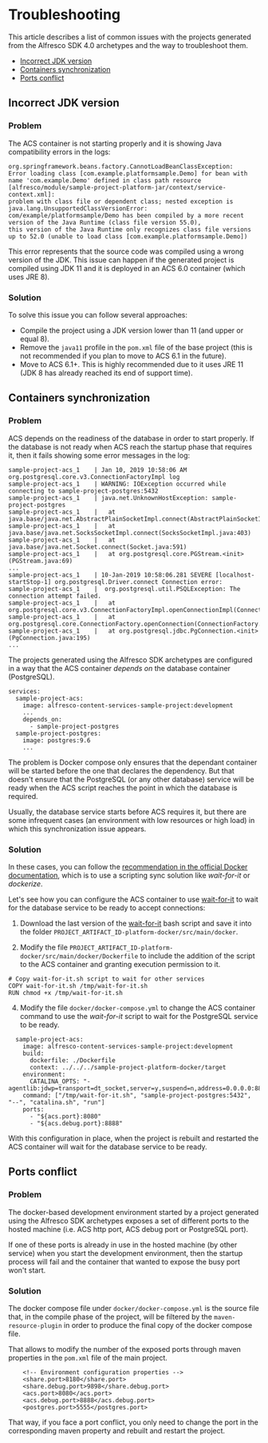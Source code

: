 # Troubleshooting

This article describes a list of common issues with the projects generated from the Alfresco SDK 4.0 archetypes and the way to troubleshoot them.

* [Incorrect JDK version](#incorrect-jdk-version)
* [Containers synchronization](#containers-synchronization)
* [Ports conflict](#ports-conflict)

## Incorrect JDK version

### Problem

The ACS container is not starting properly and it is showing Java compatibility errors in the logs:

```
org.springframework.beans.factory.CannotLoadBeanClassException: 
Error loading class [com.example.platformsample.Demo] for bean with name 'com.example.Demo' defined in class path resource 
[alfresco/module/sample-project-platform-jar/context/service-context.xml]: 
problem with class file or dependent class; nested exception is java.lang.UnsupportedClassVersionError: 
com/example/platformsample/Demo has been compiled by a more recent version of the Java Runtime (class file version 55.0), 
this version of the Java Runtime only recognizes class file versions up to 52.0 (unable to load class [com.example.platformsample.Demo])
```

This error represents that the source code was compiled using a wrong version of the JDK. This issue can happen if the generated project is compiled using 
JDK 11 and it is deployed in an ACS 6.0 container (which uses JRE 8).

### Solution

To solve this issue you can follow several approaches:
* Compile the project using a JDK version lower than 11 (and upper or equal 8).
* Remove the `java11` profile in the `pom.xml` file of the base project (this is not recommended if you plan to move to ACS 6.1 in the future).
* Move to ACS 6.1+. This is highly recommended due to it uses JRE 11 (JDK 8 has already reached its end of support time).

## Containers synchronization

### Problem

ACS depends on the readiness of the database in order to start properly. If the database is not ready when ACS reach the startup phase that requires it, then
it fails showing some error messages in the log:

```
sample-project-acs_1    | Jan 10, 2019 10:58:06 AM org.postgresql.core.v3.ConnectionFactoryImpl log
sample-project-acs_1    | WARNING: IOException occurred while connecting to sample-project-postgres:5432
sample-project-acs_1    | java.net.UnknownHostException: sample-project-postgres
sample-project-acs_1    | 	at java.base/java.net.AbstractPlainSocketImpl.connect(AbstractPlainSocketImpl.java:220)
sample-project-acs_1    | 	at java.base/java.net.SocksSocketImpl.connect(SocksSocketImpl.java:403)
sample-project-acs_1    | 	at java.base/java.net.Socket.connect(Socket.java:591)
sample-project-acs_1    | 	at org.postgresql.core.PGStream.<init>(PGStream.java:69)
...
sample-project-acs_1    | 10-Jan-2019 10:58:06.281 SEVERE [localhost-startStop-1] org.postgresql.Driver.connect Connection error: 
sample-project-acs_1    |  org.postgresql.util.PSQLException: The connection attempt failed.
sample-project-acs_1    | 	at org.postgresql.core.v3.ConnectionFactoryImpl.openConnectionImpl(ConnectionFactoryImpl.java:259)
sample-project-acs_1    | 	at org.postgresql.core.ConnectionFactory.openConnection(ConnectionFactory.java:49)
sample-project-acs_1    | 	at org.postgresql.jdbc.PgConnection.<init>(PgConnection.java:195)
...
```

The projects generated using the Alfresco SDK archetypes are configured in a way that the ACS container _depends on_ the database container (PostgreSQL). 

```
services:
  sample-project-acs:
    image: alfresco-content-services-sample-project:development
    ...
    depends_on:
      - sample-project-postgres
  sample-project-postgres:
    image: postgres:9.6
    ...
``` 

The problem is Docker compose only ensures that the dependant container will be started before the one that declares the dependency. But that doesn't ensure 
that the PostgreSQL (or any other database) service will be ready when the ACS script reaches the point in which the database is required. 

Usually, the database service starts before ACS requires it, but there are some infrequent cases (an environment with low resources or high load) in which this
synchronization issue appears.

### Solution

In these cases, you can follow the [recommendation in the official Docker documentation](https://docs.docker.com/compose/startup-order/), which is to use a 
scripting sync solution like _wait-for-it_ or _dockerize_.

Let's see how you can configure the ACS container to use [wait-for-it](https://github.com/vishnubob/wait-for-it) to wait for the database service to be ready 
to accept connections:

1. Download the last version of the [wait-for-it](https://github.com/vishnubob/wait-for-it) bash script and save it into the folder 
`PROJECT_ARTIFACT_ID-platform-docker/src/main/docker`.

2. Modify the file `PROJECT_ARTIFACT_ID-platform-docker/src/main/docker/Dockerfile` to include the addition of the script to the ACS container and granting 
execution permission to it.

```
# Copy wait-for-it.sh script to wait for other services
COPY wait-for-it.sh /tmp/wait-for-it.sh
RUN chmod +x /tmp/wait-for-it.sh
```

4. Modify the file `docker/docker-compose.yml` to change the ACS container command to use the _wait-for-it_ script to wait for the PostgreSQL service to be 
ready.

```
  sample-project-acs:
    image: alfresco-content-services-sample-project:development
    build:
      dockerfile: ./Dockerfile
      context: ../../../sample-project-platform-docker/target
    environment:
      CATALINA_OPTS: "-agentlib:jdwp=transport=dt_socket,server=y,suspend=n,address=0.0.0.0:8888"
    command: ["/tmp/wait-for-it.sh", "sample-project-postgres:5432", "--", "catalina.sh", "run"]
    ports:
      - "${acs.port}:8080"
      - "${acs.debug.port}:8888"
```

With this configuration in place, when the project is rebuilt and restarted the ACS container will wait for the database service to be ready.

## Ports conflict

### Problem

The docker-based development environment started by a project generated using the Alfresco SDK archetypes exposes a set of different ports to the hosted 
machine (i.e. ACS http port, ACS debug port or PostgreSQL port). 

If one of these ports is already in use in the hosted machine (by other service) when you start the development environment, then the startup process will fail 
and the container that wanted to expose the busy port won't start.

### Solution

The docker compose file under `docker/docker-compose.yml` is the source file that, in the compile phase of the project, will be filtered by the 
`maven-resource-plugin` in order to produce the final copy of the docker compose file.

That allows to modify the number of the exposed ports through maven properties in the `pom.xml` file of the main project.

```
    <!-- Environment configuration properties -->
    <share.port>8180</share.port>
    <share.debug.port>9898</share.debug.port>
    <acs.port>8080</acs.port>
    <acs.debug.port>8888</acs.debug.port>
    <postgres.port>5555</postgres.port>
```

That way, if you face a port conflict, you only need to change the port in the corresponding maven property and rebuilt and restart the project.



